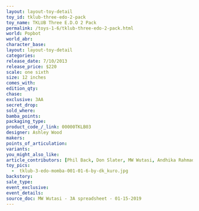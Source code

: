 ```yaml
---
layout: layout-toy-detail 
toy_id: tklub-three-edo-2-pack
toy_name: TKLUB Three E.D.O 2 Pack
permalink: /toys-1-6/tklub-three-edo-2-pack.html
world: Popbot
world_abr: 
character_base: 
layout: layout-toy-detail
categories: 
release_date: 7/10/2013
release_price: $220 
scale: one sixth
size: 12 inches
comes_with: 
edition_qty: 
chase: 
exclusive: 3AA
secret_drop: 
sold_where: 
bamba_points: 
packaging_type: 
product_code_/_link: 00000TKLB03
designer: Ashley Wood
makers: 
points_of_articulation: 
variants: 
you_might_also_like: 
article_contributors: [Phil Back, Don Slater, MW Wutasi, Andhika Rahmaditya]
toy_pics: 
  -  tklub-3-edo-momba-001-01-6-by-dk_kuro.jpg
backstory: 
sale_type: 
event_exclusive: 
event_details: 
source_doc: MW Wutasi - 3A spreadsheet - 01-15-2019
---
```

